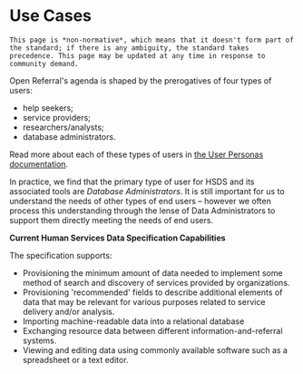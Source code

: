 Use Cases
=========

```{note}
This page is *non-normative*, which means that it doesn't form part of the standard; if there is any ambiguity, the standard takes precedence. This page may be updated at any time in response to community demand.
```

Open Referral's agenda is shaped by the prerogatives of four types of users: 

* help seekers;
* service providers;
* researchers/analysts;
* database administrators. 

Read more about each of these types of users in [the User Personas documentation](../initiative/index.md#types-of-use-and-user-personas). 

In practice, we find that the primary type of user for HSDS and its associated tools are *Database Administrators*. It is still important for us to understand the needs of other types of end users &ndash; however we often process this understanding through the lense of Data Administrators to support them directly meeting the needs of end users.

**Current Human Services Data Specification Capabilities**

The specification supports:

* Provisioning the minimum amount of data needed to implement some method of search and discovery of services provided by organizations.
* Provisioning 'recommended' fields to describe additional elements of data that may be relevant for various purposes related to service delivery and/or analysis.
* Importing machine-readable data into a relational database
* Exchanging resource data between different information-and-referral systems.
* Viewing and editing data using commonly available software such as a spreadsheet or a text editor.


